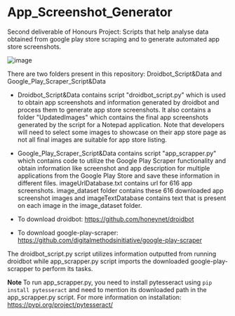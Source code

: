 # App_Screenshot_Generator

Second deliverable of Honours Project: Scripts that help analyse data obtained from google play store scraping and to generate automated app store screenshots.

![image](https://user-images.githubusercontent.com/52162785/196124143-4b1ac1fa-7f02-4f7d-a4b9-7fd00180eaf8.png)



There are two folders present in this repository: Droidbot_Script&Data and Google_Play_Scraper_Script&Data

* Droidbot_Script&Data contains script "droidbot_script.py" which is used to obtain app screenshots and information generated by droidbot and process them to generate app store screenshots. It also contains a folder "UpdatedImages" which contains the final app screenshots generated by the script for a Notepad application. Note that developers will need to select some images to showcase on their app store page as not all final images are suitable for app store listing. 

* Google_Play_Scraper_Script&Data contains script "app_scrapper.py" which contains code to utilize the Google Play Scraper functionality and obtain information like screenshot and app description for multiple applications from the Google Play Store and save these information in different files. imageUrlDatabase.txt contains url for 616 app screenshots. image_dataset folder contains these 616 downloaded app screenshot images and imageTextDatabase contains text that is present on each image in the image_dataset folder.

* To download droidbot: https://github.com/honeynet/droidbot

* To download google-play-scraper: https://github.com/digitalmethodsinitiative/google-play-scraper

The droidbot_script.py script utilizes information outputted from running droidbot while app_scrapper.py script imports the downloaded google-play-scrapper to perform its tasks. 

<b> Note </b> To run app_scrapper.py, you need to install pytesseract using `pip install pytesseract` and need to mention its downloaded path in the app_scrapper.py script. For more information on installation: https://pypi.org/project/pytesseract/

